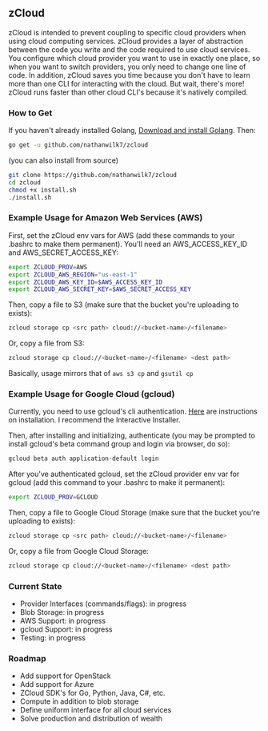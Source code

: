 ## zCloud
zCloud is intended to prevent coupling to specific cloud providers when using cloud computing services. zCloud provides a layer of abstraction between the code you write and the code required to use cloud services. You configure which cloud provider you want to use in exactly one place, so when you want to switch providers, you only need to change one line of code. In addition, zCloud saves you time because you don't have to learn more than one CLI for interacting with the cloud. But wait, there's more! zCloud runs faster than other cloud CLI's because it's natively compiled.

### How to Get
If you haven't already installed Golang, [Download and install Golang](https://golang.org/dl/). Then:
```bash
go get -u github.com/nathanwilk7/zcloud
```

(you can also install from source)
```bash
git clone https://github.com/nathanwilk7/zcloud
cd zcloud
chmod +x install.sh
./install.sh
```

### Example Usage for Amazon Web Services (AWS)
First, set the zCloud env vars for AWS (add these commands to your .bashrc to make them permanent). You'll need an AWS_ACCESS_KEY_ID and AWS_SECRET_ACCESS_KEY:
```bash
export ZCLOUD_PROV=AWS
export ZCLOUD_AWS_REGION="us-east-1"
export ZCLOUD_AWS_KEY_ID=$AWS_ACCESS_KEY_ID
export ZCLOUD_AWS_SECRET_KEY=$AWS_SECRET_ACCESS_KEY
```
Then, copy a file to S3 (make sure that the bucket you're uploading to exists):
```bash
zcloud storage cp <src path> cloud://<bucket-name>/<filename>
```
Or, copy a file from S3:
```bash
zcloud storage cp cloud://<bucket-name>/<filename> <dest path>
```
Basically, usage mirrors that of `aws s3 cp` and `gsutil cp`

### Example Usage for Google Cloud (gcloud)
Currently, you need to use gcloud's cli authentication. [Here](https://cloud.google.com/sdk/downloads#interactive) are instructions on installation. I recommend the Interactive Installer.

Then, after installing and initializing, authenticate (you may be prompted to install gcloud's beta command group and login via browser, do so):
```bash
gcloud beta auth application-default login
```
After you've authenticated gcloud, set the zCloud provider env var for gcloud (add this command to your .bashrc to make it permanent):
```bash
export ZCLOUD_PROV=GCLOUD
```
Then, copy a file to Google Cloud Storage (make sure that the bucket you're uploading to exists):
```bash
zcloud storage cp <src path> cloud://<bucket-name>/<filename>
```
Or, copy a file from Google Cloud Storage:
```bash
zcloud storage cp cloud://<bucket-name>/<filename> <dest path>
```
### Current State
- Provider Interfaces (commands/flags): in progress
- Blob Storage: in progress
- AWS Support: in progress
- gcloud Support: in progress
- Testing: in progress

### Roadmap
- Add support for OpenStack
- Add support for Azure
- ZCloud SDK's for Go, Python, Java, C#, etc.
- Compute in addition to blob storage
- Define uniform interface for all cloud services
- Solve production and distribution of wealth
